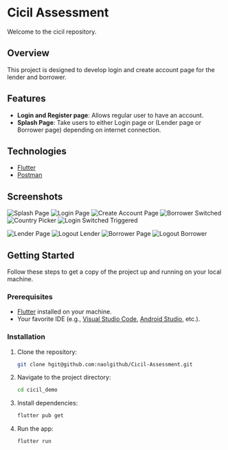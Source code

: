 # Cicil Assessment

Welcome to the cicil repository.

## Overview

This project is designed to develop login and create account page for the lender and borrower.

## Features

- **Login and Register page**: Allows regular user to have an account.
- **Splash Page**: Take users to either Login page or (Lender page or Borrower page) depending on internet connection.
## Technologies

- [Flutter](https://flutter.dev/)
- [Postman](https://www.postman.com/)


## Screenshots

![Splash Page](https://i.postimg.cc/N0bhcFYh/splash.png)
![Login Page](https://i.postimg.cc/dt74Q1RM/login-page.png)
![Create Account Page](https://i.postimg.cc/QtwScZsY/create-account.png)
![Borrower Switched](https://i.postimg.cc/RVHC771g/borrower-switched.png)
![Country Picker](https://i.postimg.cc/cCv2Nc12/country-picker.png)
![Login Switched Triggered](https://i.postimg.cc/FRM8NLfK/login-switched-triggered.png)

![Lender Page](https://i.postimg.cc/DyjDwH4D/lender-page.png)
![Logout Lender ](https://i.postimg.cc/YScd4HrX/logout-lender.png)
![Borrower Page](https://i.postimg.cc/d1smdQz9/borrower-page.png)
![Logout Borrower ](https://i.postimg.cc/wvMRg1Cn/logout-borrower.png)

## Getting Started

Follow these steps to get a copy of the project up and running on your local machine.

### Prerequisites

- [Flutter](https://flutter.dev/) installed on your machine.
- Your favorite IDE (e.g., [Visual Studio Code](https://code.visualstudio.com/), [Android Studio](https://developer.android.com/studio), etc.).

### Installation

1. Clone the repository:

   ```bash
   git clone hgit@github.com:naolgithub/Cicil-Assessment.git

2. Navigate to the project directory:
   ```bash
   cd cicil_demo

3. Install dependencies:
   ```bash
   flutter pub get

4. Run the app:
   ```bash
   flutter run

